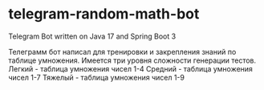 # telegram-random-math-bot
Telegram Bot written on Java 17 and Spring Boot 3

Телеграмм бот написал для тренировки и закрепления знаний по таблице умножения.
Имеется три уровня сложности генерации тестов.
Легкий - таблица умножения чисел 1-4
Средний - таблица умножения чисел 1-7
Тяжелый - таблица умножения чисел 1-9
